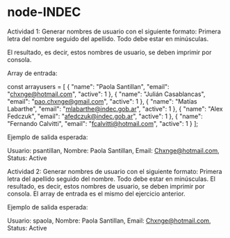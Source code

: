 # node-INDEC

Actividad 1: Generar nombres de usuario con el siguiente formato: Primera letra del nombre seguido del apellido. Todo debe estar en minúsculas.

El resultado, es decir, estos nombres de usuario, se deben imprimir por consola.

Array de entrada:

const arrayusers = [
{
"name": "Paola Santillan",
"email": "chxnge@hotmail.com",
"active": 1
},
{
"name": "Julián Casablancas",
"email": "pao.chxnge@gmail.com",
"active": 1
},
{
"name": "Matías Labarthe",
"email": "mlabarthe@indec.gob.ar",
"active": 1
},
{
"name": "Alex Fedczuk",
"email": "afedczuk@indec.gob.ar",
"active": 1
},
{
"name": "Fernando Calvitti",
"email": "fcalvitti@hotmail.com",
"active": 1
}
];


Ejemplo de salida esperada:

Usuario: psantillan, Nombre: Paola Santillan, Email: Chxnge@hotmail.com, Status: Active

Actividad 2: Generar nombres de usuario con el siguiente formato: Primera letra del apellido seguido del nombre. Todo debe estar en minúsculas. 
El resultado, es decir, estos nombres de usuario, se deben imprimir por consola. El array de entrada es el mismo del ejercicio anterior.

Ejemplo de salida esperada:

Usuario: spaola, Nombre: Paola Santillan, Email: Chxnge@hotmail.com, Status: Active